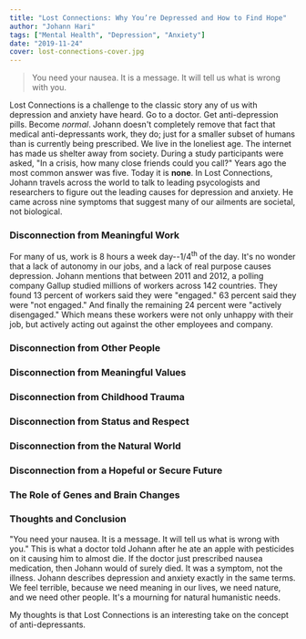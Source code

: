 ```yaml
---
title: "Lost Connections: Why You’re Depressed and How to Find Hope"
author: "Johann Hari"
tags: ["Mental Health", "Depression", "Anxiety"]
date: "2019-11-24"
cover: lost-connections-cover.jpg
---
```


> You need your nausea. It is a message. It will tell us what is wrong with you.

Lost Connections is a challenge to the classic story any of us with depression and anxiety have heard. Go to a doctor. Get anti-depression pills. Become _normal_. Johann doesn't completely remove that fact that medical anti-depressants work, they do; just for a smaller subset of humans than is currently being prescribed. We live in the loneliest age. The internet has made us shelter away from society. During a study participants were asked, "In a crisis, how many close friends could you call?" Years ago the most common answer was five. Today it is **none**. In Lost Connections, Johann travels across the world to talk to leading psycologists and researchers to figure out the leading causes for depression and anxiety. He came across nine symptoms that suggest many of our ailments are societal, not biological.

### Disconnection from Meaningful Work

For many of us, work is 8 hours a week day--1/4<sup>th</sup> of the day. It's no wonder that a lack of autonomy in our jobs, and a lack of real purpose causes depression. Johann mentions that between 2011 and 2012, a polling company Gallup studied millions of workers across 142 countries. They found 13 percent of workers said they were "engaged." 63 percent said they were "not engaged." And finally the remaining 24 percent were "actively disengaged." Which means these workers were not only unhappy with their job, but actively acting out against the other employees and company.

### Disconnection from Other People

### Disconnection from Meaningful Values

### Disconnection from Childhood Trauma

### Disconnection from Status and Respect

### Disconnection from the Natural World

### Disconnection from a Hopeful or Secure Future

### The Role of Genes and Brain Changes

### Thoughts and Conclusion

"You need your nausea. It is a message. It will tell us what is wrong with you." This is what a doctor told Johann after he ate an apple with pesticides on it causing him to almost die. If the doctor just prescribed nausea medication, then Johann would of surely died. It was a symptom, not the illness. Johann describes depression and anxiety exactly in the same terms. We feel terrible, because we need meaning in our lives, we need nature, and we need other people. It's a mourning for natural humanistic needs.

My thoughts is that Lost Connections is an interesting take on the concept of anti-depressants.
